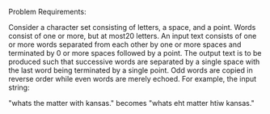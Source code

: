 Problem Requirements:

Consider a character set consisting of letters, a space, and a point.
Words consist of one or more, but at most20 letters.
An input text consists of one or more words separated from each other by one or more spaces and terminated by 0 or more spaces followed by a point.
The output text is to be produced such that successive words are separated by a single space with the last word being terminated by a single point.
Odd words are copied in reverse order while even words are merely echoed. For example, the input string:

"whats the matter with kansas." becomes "whats eht matter htiw kansas."